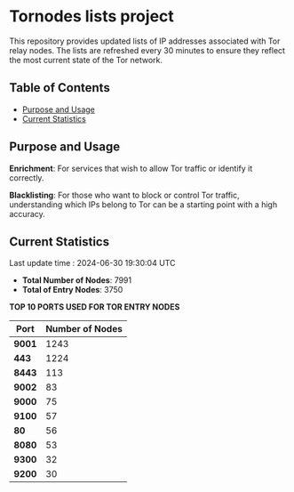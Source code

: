 # Tornodes lists project

This repository provides updated lists of IP addresses associated with Tor relay nodes. The lists are refreshed every 30 minutes to ensure they reflect the most current state of the Tor network.

## Table of Contents

- [Purpose and Usage](#purpose-and-usage)
- [Current Statistics](#current-statistics)


## Purpose and Usage

**Enrichment**: For services that wish to allow Tor traffic or identify it correctly.

**Blacklisting**: For those who want to block or control Tor traffic, understanding which IPs belong to Tor can be a starting point with a high accuracy.

## Current Statistics

Last update time : 2024-06-30 19:30:04 UTC

- **Total Number of Nodes**: 7991
- **Total of Entry Nodes**: 3750

**TOP 10 PORTS USED FOR TOR ENTRY NODES**

| **Port** | **Number of Nodes** |
|------|-----------------|
| **9001**   | 1243  |
| **443**   | 1224  |
| **8443**   | 113  |
| **9002**   | 83  |
| **9000**   | 75  |
| **9100**   | 57  |
| **80**   | 56  |
| **8080**   | 53  |
| **9300**   | 32  |
| **9200**   | 30  |

